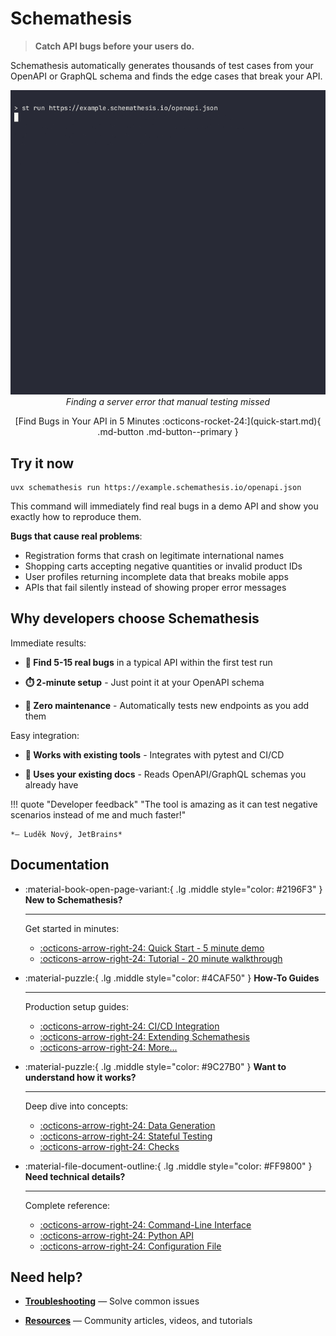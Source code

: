 # Schemathesis

> **Catch API bugs before your users do.** 

Schemathesis automatically generates thousands of test cases from your OpenAPI or GraphQL schema and finds the edge cases that break your API.

<p align="center">
  <img src="https://raw.githubusercontent.com/schemathesis/schemathesis/master/img/demo.gif" alt="Schemathesis automatically finding a server error"/>
  <br>
  <i>Finding a server error that manual testing missed</i>
</p>

<div align="center" markdown>
[Find Bugs in Your API in 5 Minutes :octicons-rocket-24:](quick-start.md){ .md-button .md-button--primary }
</div>

## Try it now

```console
uvx schemathesis run https://example.schemathesis.io/openapi.json
```

This command will immediately find real bugs in a demo API and show you exactly how to reproduce them.

**Bugs that cause real problems**:

- Registration forms that crash on legitimate international names
- Shopping carts accepting negative quantities or invalid product IDs
- User profiles returning incomplete data that breaks mobile apps
- APIs that fail silently instead of showing proper error messages

## Why developers choose Schemathesis

Immediate results:

 - **🎯 Find 5-15 real bugs** in a typical API within the first test run

 - **⏱️ 2-minute setup** - Just point it at your OpenAPI schema

 - **🔄 Zero maintenance** - Automatically tests new endpoints as you add them

Easy integration:

 - **🔌 Works with existing tools** - Integrates with pytest and CI/CD

 - **📑 Uses your existing docs** - Reads OpenAPI/GraphQL schemas you already have

!!! quote "Developer feedback"
    "The tool is amazing as it can test negative scenarios instead of me and much faster!" 
    
    *— Luděk Nový, JetBrains*

## Documentation

<div class="grid cards" markdown>

-   :material-book-open-page-variant:{ .lg .middle style="color: #2196F3" } __New to Schemathesis?__

    ---

    Get started in minutes:

    - [:octicons-arrow-right-24: Quick Start - 5 minute demo](quick-start.md)
    - [:octicons-arrow-right-24: Tutorial - 20 minute walkthrough](tutorial.md)

-   :material-puzzle:{ .lg .middle style="color: #4CAF50" } __How-To Guides__

    ---

    Production setup guides:

     - [:octicons-arrow-right-24: CI/CD Integration](guides/cicd.md)
     - [:octicons-arrow-right-24: Extending Schemathesis](guides/extending.md)
     - [:octicons-arrow-right-24: More...](guides/index.md)

-   :material-puzzle:{ .lg .middle style="color: #9C27B0" } __Want to understand how it works?__

    ---

    Deep dive into concepts:

     - [:octicons-arrow-right-24: Data Generation](explanations/data-generation.md)
     - [:octicons-arrow-right-24: Stateful Testing](explanations/stateful.md)
     - [:octicons-arrow-right-24: Checks](explanations/checks.md)

-   :material-file-document-outline:{ .lg .middle style="color: #FF9800" } __Need technical details?__

    ---

    Complete reference:

     - [:octicons-arrow-right-24: Command-Line Interface](reference/cli.md)
     - [:octicons-arrow-right-24: Python API](reference/python.md)
     - [:octicons-arrow-right-24: Configuration File](reference/configuration.md)

</div>

## Need help?

* **[Troubleshooting](troubleshooting.md)** — Solve common issues

* **[Resources](resources.md)** — Community articles, videos, and tutorials
